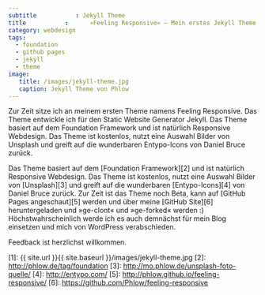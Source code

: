 ```yaml
---
subtitle           : Jekyll Theme
title           :      »Feeling Responsive« – Mein erstes Jekyll Theme
category: webdesign
tags:
  - foundation
  - github pages
  - jekyll
  - theme
image:
   title: /images/jekyll-theme.jpg
   caption: Jekyll Theme von Phlow
---
```

Zur Zeit sitze ich an meinem ersten Theme namens Feeling Responsive. Das Theme entwickle ich für den Static Website Generator Jekyll. Das Theme basiert auf dem Foundation Framework und ist natürlich Responsive Webdesign. Das Theme ist kostenlos, nutzt eine Auswahl Bilder von Unsplash und greift auf die wunderbaren Entypo-Icons von Daniel Bruce zurück.
<!-- readmore -->

Das Theme basiert auf dem [Foundation Framework][2] und ist natürlich Responsive Webdesign. Das Theme ist kostenlos, nutzt eine Auswahl Bilder von [Unsplash][3] und greift auf die wunderbaren [Entypo-Icons][4] von Daniel Bruce zurück. Zur Zeit ist das Theme noch Beta, kann auf [GitHub Pages angeschaut][5] werden und über meine [GitHub Site][6] heruntergeladen und »ge-clont« und »ge-forked« werden :) Höchstwahrscheinlich werde ich es auch demnächst für mein Blog einsetzen und mich von WordPress verabschieden.

Feedback ist herzlichst willkommen.

 [1]: {{ site.url }}{{ site.baseurl }}/images/jekyll-theme.jpg
 [2]: http://phlow.de/tag/foundation
 [3]: http://mo.phlow.de/unsplash-foto-quelle/
 [4]: http://entypo.com/
 [5]: http://phlow.github.io/feeling-responsive/
 [6]: https://github.com/Phlow/feeling-responsive
